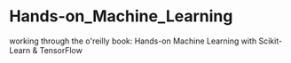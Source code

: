 # Hands-on_Machine_Learning
working through the o'reilly book: Hands-on Machine Learning with Scikit-Learn &amp; TensorFlow
